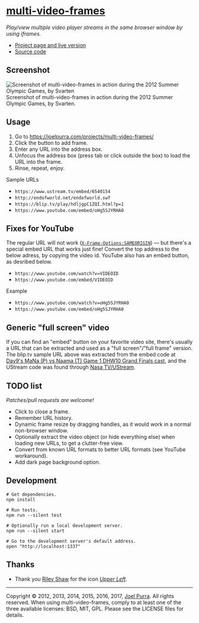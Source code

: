 # [multi-video-frames](https://joelpurra.com/projects/multi-video-frames/)

*Play/view multiple video player streams in the same browser window by using iframes.*

- [Project page and live version](https://joelpurra.com/projects/multi-video-frames/)
- [Source code](https://github.com/joelpurra/multi-video-frames/)



## Screenshot

<img src="https://joelpurra.com/projects/multi-video-frames/sample-olympic-games-summer-2012.jpg" alt="Screenshot of multi-video-frames in action during the 2012 Summer Olympic Games, by Svarten"  title="Screenshot of multi-video-frames in action during the 2012 Summer Olympic Games, by Svarten" />  
Screenshot of multi-video-frames in action during the 2012 Summer Olympic Games, by Svarten.



## Usage

1. Go to https://joelpurra.com/projects/multi-video-frames/
1. Click the button to add frame.
1. Enter any URL into the address box.
1. Unfocus the address box (press tab or click outside the box) to load the URL into the frame.
1. Rinse, repeat, enjoy.

Sample URLs
- `https://www.ustream.tv/embed/6540154`
- `http://endofworld.net/endofworld.swf`
- `https://blip.tv/play/hdljgpC1ZQI.html?p=1`
- `https://www.youtube.com/embed/oHg5SJYRHA0`



## Fixes for YouTube
The regular URL will not work ([`X-Frame-Options:SAMEORIGIN`](https://google.com/?q=X-Frame-Options:SAMEORIGIN)) &mdash; but there's a special embed URL that works just fine! Convert the top address to the below adress, by copying the video id. YouTube also has an embed button, as desribed below.

- `https://www.youtube.com/watch?v=VIDEOID`
- `https://www.youtube.com/embed/VIDEOID`

Example

- `https://www.youtube.com/watch?v=oHg5SJYRHA0`
- `https://www.youtube.com/embed/oHg5SJYRHA0`



## Generic "full screen" video

If you can find an "embed" button on your favorite video site, there's usually a URL that can be extracted and used as a "full screen"/"full frame" version. The blip.tv sample URL above was extracted from the embed code at [Day9's MaNa (P) vs Naama (T) Game 1 DHW10 Grand Finals cast](https://blip.tv/day9tv/mana-p-vs-naama-t-game-1-grand-finals-dreamhack-steelseries-tournament-4463233), and the UStream code was found through [Nasa TV/UStream](https://www.nasa.gov/multimedia/nasatv/ustream.html).



## TODO list

*Patches/pull requests are welcome!*

- Click to close a frame.
- Remember URL history.
- Dynamic frame resize by dragging handles, as it would work in a normal non-browser window.
- Optionally extract the video object (or hide everything else) when loading new URLs, to get a clutter-free view.
- Convert from known URL formats to better URL formats (see YouTube workaround).
- Add dark page background option.



## Development

```shell
# Get dependencies.
npm install

# Run tests.
npm run --silent test

# Optionally run a local development server.
npm run --silent start

# Go to the development server's default address.
open "http://localhost:1337"
```



## Thanks

- Thank you [Riley Shaw](http://rileyjshaw.com/) for the icon [*Upper Left*](https://thenounproject.com/term/upper-left/294472/).




---



Copyright &copy; 2012, 2013, 2014, 2015, 2016, 2017, [Joel Purra](https://joelpurra.com/). All rights reserved. When using multi-video-frames, comply to at least one of the three available licenses: BSD, MIT, GPL. Please see the LICENSE files for details.
